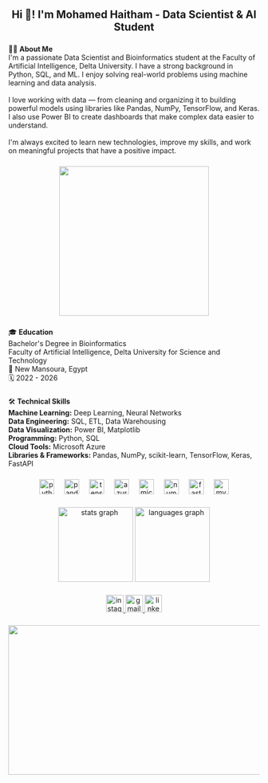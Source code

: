 <h2 align="center">Hi 👋! I'm Mohamed Haitham - Data Scientist & AI Student</h2>

###

<p align="left">
🧑‍💻 <strong>About Me</strong><br>
I'm a passionate Data Scientist and Bioinformatics student at the Faculty of Artificial Intelligence, Delta University. I have a strong background in Python, SQL, and ML. I enjoy solving real-world problems using machine learning and data analysis.<br><br>
I love working with data — from cleaning and organizing it to building powerful models using libraries like Pandas, NumPy, TensorFlow, and Keras. I also use Power BI to create dashboards that make complex data easier to understand.<br><br>
I'm always excited to learn new technologies, improve my skills, and work on meaningful projects that have a positive impact.
</p>

###

<div align="center">
  <img height="300" src="https://i.pinimg.com/originals/90/70/32/9070324cdfc07c68d60eed0c39e77573.gif"  />
</div>

###

<p align="left">
🎓 <strong>Education</strong><br>
Bachelor's Degree in Bioinformatics<br>
Faculty of Artificial Intelligence, Delta University for Science and Technology<br>
📍 New Mansoura, Egypt<br>
🗓️ 2022 - 2026
</p>

###

<p align="left">
🛠️ <strong>Technical Skills</strong><br>
<b>Machine Learning:</b> Deep Learning, Neural Networks<br>
<b>Data Engineering:</b> SQL, ETL, Data Warehousing<br>
<b>Data Visualization:</b> Power BI, Matplotlib<br>
<b>Programming:</b> Python, SQL<br>
<b>Cloud Tools:</b> Microsoft Azure<br>
<b>Libraries & Frameworks:</b> Pandas, NumPy, scikit-learn, TensorFlow, Keras, FastAPI
</p>

###

<div align="center">
  <img src="https://cdn.jsdelivr.net/gh/devicons/devicon/icons/python/python-original.svg" height="30" alt="python logo"  />
  <img width="12" />
  <img src="https://cdn.jsdelivr.net/gh/devicons/devicon/icons/pandas/pandas-original.svg" height="30" alt="pandas logo"  />
  <img width="12" />
  <img src="https://cdn.jsdelivr.net/gh/devicons/devicon/icons/tensorflow/tensorflow-original.svg" height="30" alt="tensorflow logo"  />
  <img width="12" />
  <img src="https://cdn.jsdelivr.net/gh/devicons/devicon/icons/azure/azure-original.svg" height="30" alt="azure logo"  />
  <img width="12" />
  <img src="https://cdn.jsdelivr.net/gh/devicons/devicon/icons/microsoftsqlserver/microsoftsqlserver-plain.svg" height="30" alt="microsoftsqlserver logo"  />
  <img width="12" />
  <img src="https://cdn.jsdelivr.net/gh/devicons/devicon/icons/numpy/numpy-original.svg" height="30" alt="numpy logo"  />
  <img width="12" />
  <img src="https://cdn.jsdelivr.net/gh/devicons/devicon/icons/fastapi/fastapi-original.svg" height="30" alt="fastapi logo"  />
  <img width="12" />
  <img src="https://cdn.jsdelivr.net/gh/devicons/devicon/icons/mysql/mysql-original.svg" height="30" alt="mysql logo"  />
</div>

###

<div align="center">
  <img src="https://github-readme-stats.vercel.app/api?username=mohamedhaitham22&hide_title=false&hide_rank=false&show_icons=true&include_all_commits=true&count_private=true&disable_animations=false&theme=dracula&locale=en&hide_border=false" height="150" alt="stats graph"  />
  <img src="https://github-readme-stats.vercel.app/api/top-langs?username=mohamedhaitham22&locale=en&hide_title=false&layout=compact&card_width=320&langs_count=5&theme=dracula&hide_border=false" height="150" alt="languages graph"  />
</div>

###

<div align="center">
  <a href="https://instagram.com/mo7amed_yamani" target="_blank">
    <img src="https://img.shields.io/static/v1?message=Instagram&logo=instagram&label=&color=E4405F&logoColor=white&labelColor=&style=for-the-badge" height="35" alt="instagram logo"  />
  </a>
  <a href="mailto:mo7amed.yamani@gmail.com" target="_blank">
    <img src="https://img.shields.io/static/v1?message=Gmail&logo=gmail&label=&color=D14836&logoColor=white&labelColor=&style=for-the-badge" height="35" alt="gmail logo"  />
  </a>
  <a href="https://www.linkedin.com/in/mohamed-yamani-48353a255" target="_blank">
    <img src="https://img.shields.io/static/v1?message=LinkedIn&logo=linkedin&label=&color=0077B5&logoColor=white&labelColor=&style=for-the-badge" height="35" alt="linkedin logo"  />
  </a>
</div>

###
<div align="center">
  <img height="300" width="800" src="https://i.pinimg.com/originals/3f/2b/a9/3f2ba950c45b19a282532ea88b3816ae.gif" />
</div>

###
